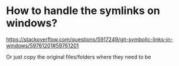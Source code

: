 # How to handle the symlinks on windows?

https://stackoverflow.com/questions/5917249/git-symbolic-links-in-windows/59761201#59761201

Or just copy the original files/folders where they need to be
